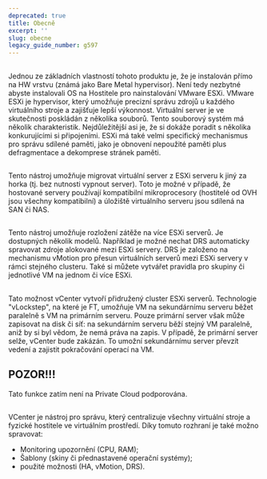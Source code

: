 ```yaml
---
deprecated: true
title: Obecně
excerpt: ''
slug: obecne
legacy_guide_number: g597
---
```



## 
Jednou ze základních vlastností tohoto produktu je, že je instalován přímo na HW vrstvu (známá jako Bare Metal hypervisor). Není tedy nezbytné abyste instalovali OS na Hostitele pro nainstalování VMware ESXi.
VMware ESXi je hypervisor, který umožňuje precizní správu zdrojů u každého virtuálního stroje a zajišťuje lepší výkonnost.
Virtuální server je ve skutečnosti poskládán z několika souborů.
Tento souborový systém má několik charakteristik. Nejdůležitější asi je, že si dokáže poradit s několika konkurujícími si připojeními.
ESXi má také velmi specifický mechanismus pro správu sdílené paměti, jako je obnovení nepoužité paměti plus defragmentace a dekomprese stránek paměti.


## 
Tento nástroj umožňuje migrovat virtuální server z ESXi serveru k jiný za horka (tj. bez nutnosti vypnout server). Toto je možné v případě, že hostované servery používají kompatibilní mikroprocesory (hostitelé od OVH jsou všechny kompatibilní) a úložiště virtuálního serveru jsou sdílená na SAN či NAS.


## 
Tento nástroj umožňuje rozložení zátěže na více ESXi serverů.
Je dostupných několik modelů. Například je možné nechat DRS automaticky spravovat zdroje alokované mezi ESXi servery.
DRS je založeno na mechanismu vMotion pro přesun virtuálních serverů mezi ESXi servery v rámci stejného clusteru. Také si můžete vytvářet pravidla pro skupiny či jednotlivé VM na jednom či více ESXi.


## 
Tato možnost vCenter vytvoří přidružený cluster ESXi serverů.
Technologie "vLockstep", na které je FT, umožňuje VM na sekundárnímu serveru běžet paralelně s VM na primárním serveru. Pouze primární server však může zapisovat na disk či síť: na sekundárním serveru běží stejný VM paralelně, aniž by si byl vědom, že nemá práva na zapis.
V případě, že primární server selže, vCenter bude zakázán. To umožní sekundárnímu server převzít vedení a zajistit pokračování operací na VM.

## POZOR!!!
Tato funkce zatím není na Private Cloud podporována.


## 
VCenter je nástroj pro správu, který centralizuje všechny virtuální stroje a fyzické hostitele ve virtuálním prostředí. Díky tomuto rozhraní je také možno spravovat:

- Monitoring upozornění (CPU, RAM);
- Šablony (skiny či přednastavené operační systémy);
- použité možnosti (HA, vMotion, DRS).



